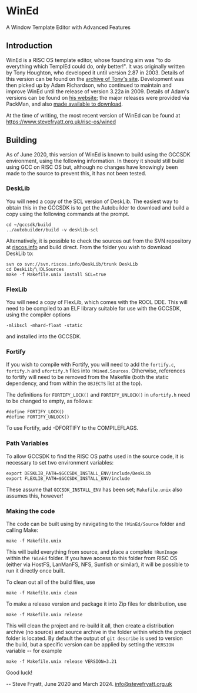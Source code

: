 WinEd
=====

A Window Template Editor with Advanced Features


Introduction
------------

WinEd is a RISC OS template editor, whose founding aim was "to do everything
which TemplEd could do, only better!". It was originally written by Tony Houghton,
who developed it until version 2.87 in 2003. Details of this version can be
found on the [archive of Tony's site](http://www.snowstone.org.uk/riscos/realh/index.html#wined).
Development was then picked up by Adam Richardson, who continued to maintain
and improve WinEd until the release of version 3.22a in 2009. Details of Adam's
versions can be found on [his website](http://www.snowstone.org.uk/riscos/);
the major releases were provided via PackMan, and also
[made available to download](http://www.snowstone.org.uk/riscos/wined/).

At the time of writing, the most recent version of WinEd can be found at
https://www.stevefryatt.org.uk/risc-os/wined

Building
--------

As of June 2020, this version of WinEd is known to build using the GCCSDK
environment, using the following information. In theory it should still build
using GCC on RISC OS but, although no changes have knowingly been made to the
source to prevent this, it has not been tested.

### DeskLib

You will need a copy of the SCL version of DeskLib. The easiest way to obtain
this in the GCCSDK is to get the Autobuilder to download and build a copy
using the following commands at the prompt.

	cd ~/gccsdk/build
	../autobuilder/build -v desklib-scl

Alternatively, it is possible to check the sources out from the SVN repository
at [riscos.info](https://www.riscos.info) and build direct. From the folder you
wish to download DeskLib to:

	svn co svn://svn.riscos.info/DeskLib/trunk DeskLib
	cd DeskLib/\!DLSources
	make -f Makefile.unix install SCL=true


### FlexLib

You will need a copy of FlexLib, which comes with the ROOL DDE. This will need to
be compiled to an ELF library suitable for use with the GCCSDK, using the
compiler options

	-mlibscl -mhard-float -static

and installed into the GCCSDK.


### Fortify

If you wish to compile with Fortify, you will need to add the `fortify.c`, `fortify.h`
and `ufortify.h` files into `!Wined.Sources`. Otherwise, references to fortify will
need to be removed from the Makefile (both the static dependency, and from within the
`OBJECTS` list at the top).

The definitions for `FORTIFY_LOCK()` and `FORTIFY_UNLOCK()` in `ufortify.h` need to be
changed to empty, as follows:

	#define FORTIFY_LOCK()
	#define FORTIFY_UNLOCK()

To use Fortify, add -DFORTIFY to the COMPILEFLAGS.


### Path Variables

To allow GCCSDK to find the RISC OS paths used in the source code, it is necessary
to set two environment variables:

	export DESKLIB_PATH=$GCCSDK_INSTALL_ENV/include/DeskLib
	export FLEXLIB_PATH=$GCCSDK_INSTALL_ENV/include

These assume that `GCCSDK_INSTALL_ENV` has been set; `Makefile.unix` also assumes this,
however!


### Making the code

The code can be built using by navigating to the `!WinEd/Source` folder and calling Make:

	make -f Makefile.unix

This will build everything from source, and place a complete `!RunImage` within the
`!WinEd` folder. If you have access to this folder from RISC OS (either via HostFS,
LanManFS, NFS, Sunfish or similar), it will be possible to run it directly once built.

To clean out all of the build files, use

	make -f Makefile.unix clean

To make a release version and package it into Zip files for distribution, use

	make -f Makefile.unix release

This will clean the project and re-build it all, then create a distribution archive
(no source) and source archive in the folder within which the project folder is
located. By default the output of `git describe` is used to version the build, but a
specific version can be applied by setting the `VERSION` variable -- for example

	make -f Makefile.unix release VERSION=3.21

Good luck!

-- 
Steve Fryatt, June 2020 and March 2024.
info@stevefryatt.org.uk